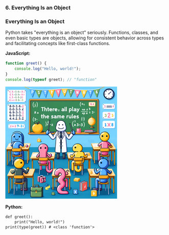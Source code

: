 
### 6. Everything Is an Object

### Everything Is an Object
Python takes "everything is an object" seriously. Functions, classes, and even basic types are objects, allowing for consistent behavior across types and facilitating concepts like first-class functions.

**JavaScript:**
```javascript
function greet() {
    console.log("Hello, world!");
}
console.log(typeof greet); // "function"
```

![Everything Is an Object](./images/6.png)

**Python:**
```
def greet():
    print("Hello, world!")
print(type(greet)) # <class 'function'>
```